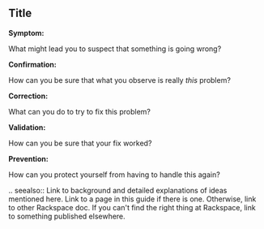 Title
-----

**Symptom:**

  What might lead you to suspect that something is going wrong?

**Confirmation:**

  How can you be sure that what you observe is really *this* problem?

**Correction:**

  What can you do to try to fix this problem?

**Validation:**

  How can you be sure that your fix worked?

**Prevention:**

  How can you protect yourself from having to handle this again?

.. seealso::
   Link to background and detailed explanations of ideas mentioned here.
   Link to a page in this guide if there is one.
   Otherwise, link to other Rackspace doc.
   If you can't find the right thing at Rackspace,
   link to something published elsewhere.
